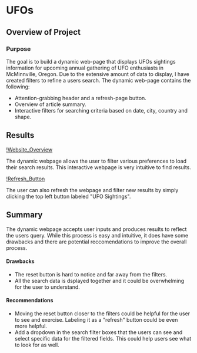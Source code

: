 # UFOs
## Overview of Project
### Purpose
The goal is to build a dynamic web-page that displays UFOs sightings information for upcoming annual gathering of UFO enthusiasts in McMinnville, Oregon. Due to the extensive amount of data to display, I have created filters to refine a users search. The dynamic web-page contains the following:

- Attention-grabbing header and a refresh-page button.
- Overview of article summary.
- Interactive filters for searching criteria based on date, city, country and shape.

## Results

[!Website_Overview](//static//images//website.png)

The dynamic webpage allows the user to filter various preferences to load their search results. This interactive webpage is very intuitive to find results.


[!Refresh_Button](//static//images//refresh_button.png)

The user can also refresh the webpage and filter new results by simply clicking the top left button labeled "UFO Sightings".

## Summary

The dynamic webpage accepts user inputs and produces results to reflect the users query. While this process is easy and intuitive, it does have some drawbacks and there are potential reccomendations to improve the overall process.

#### Drawbacks

- The reset button is hard to notice and far away from the filters.
- All the search data is dsplayed together and it could be overwhelming for the user to understand.

#### Recommendations

- Moving the reset button closer to the filters could be helpful for the user to see and exercise. Labeling it as a "refresh" button could be even more helpful.
- Add a dropdown in the search filter boxes that the users can see and select specific data for the filtered fields. This could help users see what to look for as well.
